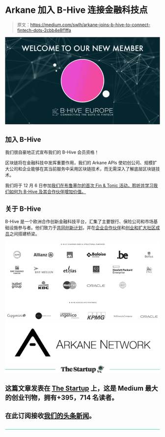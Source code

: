 # Arkane 加入 B-Hive 连接金融科技点

> 原文：<https://medium.com/swlh/arkane-joins-b-hive-to-connect-fintech-dots-2cbb4e8f1ffa>

![](img/eba9b690feb18d5e94cd2547564ff380.png)

## 加入 B-Hive

我们很自豪地正式宣布我们的 B-Hive 会员资格！

区块链将在金融科技中发挥重要作用，我们的 Arkane APIs 使初创公司、规模扩大公司和企业能够在其当前服务中采用区块链技术，而无需深入了解底层区块链技术。

我们将于 12 月 6 日参加[我们在布鲁塞尔的首次 Fin & Tonic 活动，聆听并学习我们如何为 B-Hive 及其合作伙伴增加价值。](https://b-hive.eu/event/2018/10/25/bxl-fin-and-tonic-cloud)

## 关于 B-Hive

B-Hive 是一个欧洲合作创新金融科技平台，汇集了主要银行、保险公司和市场基础设施参与者。他们致力于[共同创新计划](https://b-hive.eu/programs-overview)，并在[企业合作伙伴](https://b-hive.eu/partners)和[创业和扩大社区成员](https://b-hive.eu/members)之间搭建桥梁。

![](img/dcbb87f0cd40a77ec20b5b81ff35fec0.png)![](img/97e55206c0f8b878d6c26822bbf50bc5.png)[![](img/308a8d84fb9b2fab43d66c117fcc4bb4.png)](https://medium.com/swlh)

## 这篇文章发表在 [The Startup](https://medium.com/swlh) 上，这是 Medium 最大的创业刊物，拥有+395，714 名读者。

## 在此订阅接收[我们的头条新闻](http://growthsupply.com/the-startup-newsletter/)。

[![](img/b0164736ea17a63403e660de5dedf91a.png)](https://medium.com/swlh)